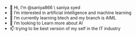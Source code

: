 - 👋 Hi, I’m @saniya866 \ saniya syed
- 👀 I’m interested in artificial intelligence and machine learning
- 🌱 I’m currently learning btech and my branch is AIML
- 💞️ I’m looking to Learn more about AI 
- 📫 trying to be best version of my self in the IT industry

<!---
saniya866/saniya866 is a ✨ special ✨ repository because its `README.md` (this file) appears on your GitHub profile.
You can click the Preview link to take a look at your changes.
--->
